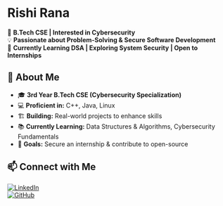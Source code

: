# **Rishi Rana**  
🚀 **B.Tech CSE | Interested in Cybersecurity**  
💡 **Passionate about Problem-Solving & Secure Software Development**  
📌 **Currently Learning DSA | Exploring System Security | Open to Internships**  

## 🚀 About Me  
- 🎓 **3rd Year B.Tech CSE (Cybersecurity Specialization)**  
- 💻 **Proficient in:** C++, Java, Linux  
- 🏗 **Building:** Real-world projects to enhance skills  
- 📚 **Currently Learning:** Data Structures & Algorithms, Cybersecurity Fundamentals  
- 🎯 **Goals:** Secure an internship & contribute to open-source  

## 📫 Connect with Me  
[![LinkedIn](https://img.shields.io/badge/LinkedIn-0077B5?style=for-the-badge&logo=linkedin&logoColor=white)](https://www.linkedin.com/in/rishi-rana-11426a330)  
[![GitHub](https://img.shields.io/badge/GitHub-181717?style=for-the-badge&logo=github&logoColor=white)](https://github.com/rishi10rana)  
